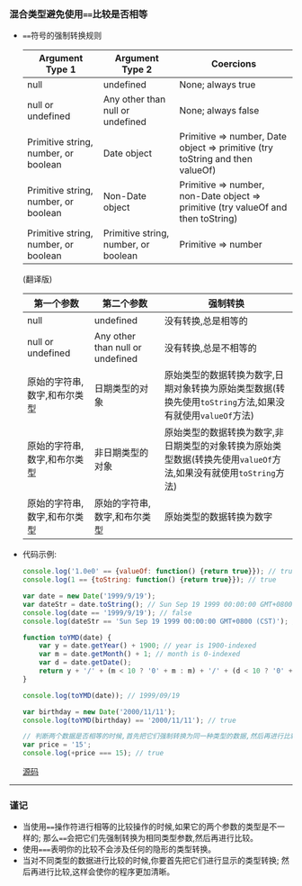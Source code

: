 ### 混合类型避免使用`==`比较是否相等

+ `==`符号的强制转换规则

  | Argument Type 1        | Argument Type 2          |Coercions |
  | ------------- |-------------| -----|
  |   null    | undefined | None; always true |
  | null or undefined      | Any other than null or undefined      |   None; always false |
  | Primitive string, number, or boolean | Date object      |    Primitive => number, Date object => primitive (try toString and then valueOf) |
  | Primitive string, number, or boolean | Non-Date object      |    Primitive => number, non-Date object => primitive (try valueOf and then toString) |
  | Primitive string, number, or boolean | Primitive string, number, or boolean      |    Primitive => number |
  
  (翻译版)
  
  | 第一个参数        | 第二个参数         | 强制转换 |
  | ------------- |-------------| -----|
  |   null    | undefined | 没有转换,总是相等的 |
  | null or undefined      | Any other than null or undefined      |   没有转换,总是不相等的 |
  | 原始的字符串,数字,和布尔类型 | 日期类型的对象      |   原始类型的数据转换为数字,日期对象转换为原始类型数据(转换先使用`toString`方法,如果没有就使用`valueOf`方法)  |
  | 原始的字符串,数字,和布尔类型 | 非日期类型的对象      |    原始类型的数据转换为数字,非日期类型的对象转换为原始类型数据(转换先使用`valueOf`方法,如果没有就使用`toString`方法) |
  | 原始的字符串,数字,和布尔类型 | 原始的字符串,数字,和布尔类型     |    原始类型的数据转换为数字 |
  
+ 代码示例:
  
  ```javascript
  console.log('1.0e0' == {valueOf: function() {return true}}); // true
  console.log(1 == {toString: function() {return true}}); // true
  
  var date = new Date('1999/9/19');
  var dateStr = date.toString(); // Sun Sep 19 1999 00:00:00 GMT+0800 (CST)
  console.log(date == '1999/9/19'); // false
  console.log(dateStr == 'Sun Sep 19 1999 00:00:00 GMT+0800 (CST)'); // true
  
  function toYMD(date) {
      var y = date.getYear() + 1900; // year is 1900-indexed
      var m = date.getMonth() + 1; // month is 0-indexed
      var d = date.getDate();
      return y + '/' + (m < 10 ? '0' + m : m) + '/' + (d < 10 ? '0' + d : d);
  }
  
  console.log(toYMD(date)); // 1999/09/19
  
  var birthday = new Date('2000/11/11');
  console.log(toYMD(birthday) == '2000/11/11'); // true
  
  // 判断两个数据是否相等的时候,首先把它们强制转换为同一种类型的数据,然后再进行比较。
  var price = '15';
  console.log(+price === 15); // true
  ```
  [源码](item5/demo.js)
  
------

### 谨记
+ 当使用`==`操作符进行相等的比较操作的时候,如果它的两个参数的类型是不一样的;
  那么`==`会把它们先强制转换为相同类型参数,然后再进行比较。
+ 使用`===`表明你的比较不会涉及任何的隐形的类型转换。
+ 当对不同类型的数据进行比较的时候,你要首先把它们进行显示的类型转换;
  然后再进行比较,这样会使你的程序更加清晰。  
